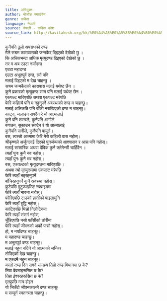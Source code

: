 ```yaml
---
title: अभियुक्त
author: नोर्जाङ स्याङदेन
genre: कविता
language: नेपाली
source: नेपाली - कविता कोश
source_link: http://kavitakosh.org/kk/%E0%A4%A8%E0%A5%8B%E0%A4%B0%E0%A5%8D%E0%A4%9C%E0%A4%BE%E0%A4%99_%E0%A4%B8%E0%A5%8D%E0%A4%AF%E0%A4%BE%E0%A4%99%E0%A4%A6%E0%A5%87%E0%A4%A8
---
```


कुनैपनि ठूलो अपराधको दण्ड  
मैले सश्रम कारावासको जन्मकैद दिइएको देखेको छु ।  
कि अधिकभन्दा अधिक मृत्युदण्ड दिइएको देखेको छु ।  
तर म अब एउटा नयाँदण्ड  
एउटा महादण्ड  
एउटा अभूतपूर्व दण्ड, त्यो पनि  
मलाई दिइएको म देख्न चाहन्छु ।  
सश्रम जन्मकैदको कारावास मलाई यथेष्ट छैन ।  
कुनै प्रकारको मृत्युदण्ड सम्म पनि मलाई यथेष्ट छैन ।  
एकपल्ट मारिएपछि अथवा एकपल्ट मरेपछि  
फेरि कहिल्यै पनि म नहुनुपर्ने अवस्थाको दण्ड म चाहन्छु।  
मलाई अलिकति पनि बाँकी नराखिएको दण्ड म चाहन्छु।  
काट्न, जलाउन सक्दैन रे यो आत्मालाई  
कुनै पनि शस्त्रले, कुनैपनि आगोले  
बगाउन, सुकाउन सक्दैन रे यो आत्मालाई  
कुनैपनि पानीले, कुनैपनि वायुले।  
बस, त्यस्तो आत्मामा फेरि मेरो कहिल्यै वास नहोस्।  
श्रीकृष्णले अर्जुनलाई दिएको पुनर्जन्मको आश्वासन र आस पनि नहोस्।  
मलाई सांसारिक अथवा दैविक कुनै क्लेमेन्सी चाहिँदैन ।  
त्यहाँ पुनः कुनै नव नहोस्।  
त्यहाँ पुनः कुनै भव नहोस्।  
बस, एकपल्टको मृत्युदण्डमा मारिएपछि ।  
अथवा त्यो मृत्युदण्डमा एकपल्ट मरेपछि  
फेरि त्यहाँ भइरहनुपर्ने  
बाँचिरहनुपर्ने कुनै अवस्था नहोस्।  
फुटेपछि मुटुफाइरिङ स्क्वाइडमा  
फेरि त्यहाँ भावना नहोस्।  
फोरिएपछि टाउको हात्तीको पाइलामुनि  
फेरि त्यहाँ बुद्धि नहोस्।  
काटिएपछि घिच्रो गिलोटिनमा  
फेरि त्यहाँ संसर्ग नहोस्  
चुँडिएपछि नसो फाँसीको डोरीमा  
फेरि त्यहाँ जीवनको अर्को पासो नहोस्।  
हो, म नयाँदण्ड चाहन्छु।  
म महादण्ड चाहन्छु।  
म अभूतपूर्व दण्ड चाहन्छु।  
मलाई नहुन नदिने यो आत्माको जन्जिर  
तोडिएको देख्न चाहन्छु।  
म एकदमै नहुन चाहन्छु।  
यस्तो दण्ड दिन सक्ने सामथ्र्य तिम्रो दण्ड विधानमा छ के?  
तिम्रा देवताहरूसित छ के?  
तिम्रा ईश्वरहरूसित छ के?  
मृत्युपछि मात्र होइन  
यो जिउँदो जीवनकालमै दण्ड चाहन्छु  
म सम्पूर्ण स्वतन्त्रता चाहन्छु।
